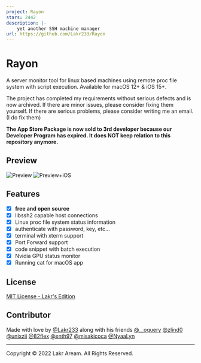 ```yaml
---
project: Rayon
stars: 2442
description: |-
    yet another SSH machine manager
url: https://github.com/Lakr233/Rayon
---
```


# Rayon

A server monitor tool for linux based machines using remote proc file system with script execution. Available for macOS 12+ & iOS 15+.

The project has completed my requirements without serious defects and is now archived. If there are minor issues, please consider fixing them yourself. If there are serious problems, please consider writing me an email. (I do fix them)

**The App Store Package is now sold to 3rd developer because our Developer Program has expired. It does NOT keep relation to this repository anymore.**

## Preview

![Preview](./Resources/Preview.png)
![Preview+iOS](./Resources/Preview+iOS.jpeg)

## Features

- [x] **free and open source**
- [x] libssh2 capable host connections
- [x] Linux proc file system status information
- [x] authenticate with password, key, etc...
- [x] terminal with xterm support
- [x] Port Forward support
- [x] code snippet with batch execution
- [x] Nvidia GPU status monitor
- [x] Running cat for macOS app

## License

[MIT License - Lakr's Edition](./LICENSE)

## Contributor

Made with love by [@Lakr233](https://twitter.com/Lakr233) along with his friends [@__oquery](https://twitter.com/__oquery) [@zlind0](https://github.com/zlind0) [@unixzii](https://twitter.com/unixzii) [@82flex](https://twitter.com/82flex) [@xnth97](https://twitter.com/xnth97) [@misakicoca](https://twitter.com/misakicoca) [@NyaaLyn](https://twitter.com/NyaaLyn)

---

Copyright © 2022 Lakr Aream. All Rights Reserved.

